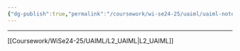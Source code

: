 ```yaml
---
{"dg-publish":true,"permalink":"/coursework/wi-se24-25/uaiml/uaiml-notes/","noteIcon":""}
---
```


---
[[Coursework/WiSe24-25/UAIML/L2_UAIML\|L2_UAIML]]



